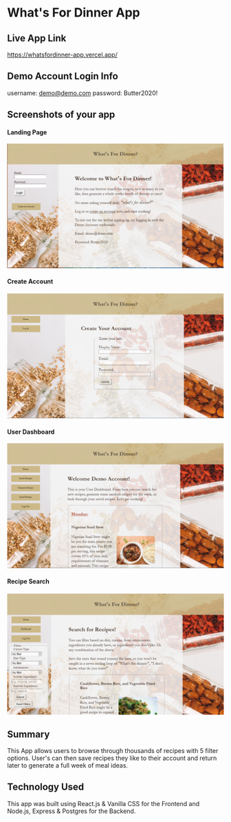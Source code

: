 # What's For Dinner App

## Live App Link

https://whatsfordinner-app.vercel.app/

## Demo Account Login Info

username: demo@demo.com
password: Butter2020!

## Screenshots of your app

#### Landing Page
![Landing Page Screenshot](src/images/screenshots/landingpage.PNG?raw=true "Landing Page")

#### Create Account
![Create Account Page Screenshot](src/images/screenshots/createaccount.PNG?raw=true "Create Account Page")

#### User Dashboard
![User Dashboard Page Screenshot](src/images/screenshots/dashboard.PNG?raw=true "User Dashboard Page")

#### Recipe Search
![Recipe Search Page Screenshot](src/images/screenshots/search.PNG?raw=true "Recipe Search Page")

## Summary

This App allows users to browse through thousands of recipes with 5 filter options. User's can then save recipes they like to their account and return later to generate a full week of meal ideas.

## Technology Used

This app was built using React.js & Vanilla CSS for the Frontend and Node.js, Express & Postgres for the Backend.
